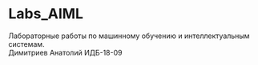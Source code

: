 # Labs_AIML    
Лабораторные работы по машинному обучению и интеллектуальным системам.  
Димитриев Анатолий ИДБ-18-09
